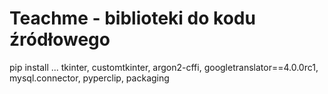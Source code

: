 # Teachme - biblioteki do kodu źródłowego
pip install ...
tkinter, customtkinter, argon2-cffi, googletranslator==4.0.0rc1, mysql.connector, pyperclip, packaging
